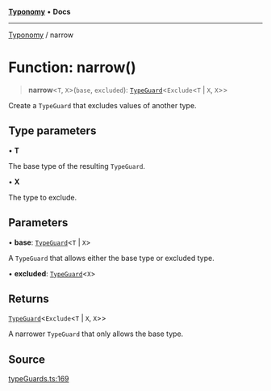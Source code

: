 [**Typonomy**](../README.md) • **Docs**

***

[Typonomy](../globals.md) / narrow

# Function: narrow()

> **narrow**\<`T`, `X`\>(`base`, `excluded`): [`TypeGuard`](../type-aliases/TypeGuard.md)\<`Exclude`\<`T` \| `X`, `X`\>\>

Create a `TypeGuard` that excludes values of another type.

## Type parameters

• **T**

The base type of the resulting `TypeGuard`.

• **X**

The type to exclude.

## Parameters

• **base**: [`TypeGuard`](../type-aliases/TypeGuard.md)\<`T` \| `X`\>

A `TypeGuard` that allows either the base type or excluded type.

• **excluded**: [`TypeGuard`](../type-aliases/TypeGuard.md)\<`X`\>

## Returns

[`TypeGuard`](../type-aliases/TypeGuard.md)\<`Exclude`\<`T` \| `X`, `X`\>\>

A narrower `TypeGuard` that only allows the base type.

## Source

[typeGuards.ts:169](https://github.com/softcraft-development/typonomy/blob/1b8341dc287f5d4629e29cda9ae815b4e8592c92/src/typeGuards.ts#L169)
